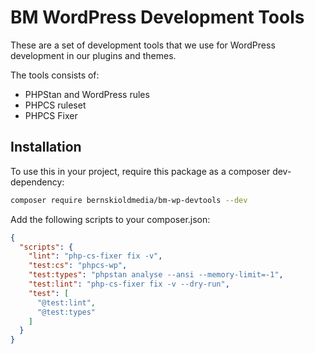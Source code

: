 # BM WordPress Development Tools

These are a set of development tools that we use for WordPress development in our plugins and themes.

The tools consists of:

- PHPStan and WordPress rules
- PHPCS ruleset
- PHPCS Fixer

## Installation

To use this in your project, require this package as a composer dev-dependency:

```bash
composer require bernskioldmedia/bm-wp-devtools --dev
```

Add the following scripts to your composer.json:

```json
{
  "scripts": {
	"lint": "php-cs-fixer fix -v",
	"test:cs": "phpcs-wp",
	"test:types": "phpstan analyse --ansi --memory-limit=-1",
	"test:lint": "php-cs-fixer fix -v --dry-run",
	"test": [
	  "@test:lint",
	  "@test:types"
	]
  }
}
```
